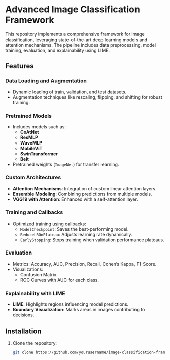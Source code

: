 # Advanced Image Classification Framework

This repository implements a comprehensive framework for image classification, leveraging state-of-the-art deep learning models and attention mechanisms. The pipeline includes data preprocessing, model training, evaluation, and explainability using LIME.

## Features

### Data Loading and Augmentation
- Dynamic loading of train, validation, and test datasets.
- Augmentation techniques like rescaling, flipping, and shifting for robust training.

### Pretrained Models
- Includes models such as:
  - **CoAtNet**
  - **ResMLP**
  - **WaveMLP**
  - **MobileViT**
  - **SwinTransformer**
  - **Beit**
- Pretrained weights (`ImageNet`) for transfer learning.

### Custom Architectures
- **Attention Mechanisms**: Integration of custom linear attention layers.
- **Ensemble Modeling**: Combining predictions from multiple models.
- **VGG19 with Attention**: Enhanced with a self-attention layer.

### Training and Callbacks
- Optimized training using callbacks:
  - `ModelCheckpoint`: Saves the best-performing model.
  - `ReduceLROnPlateau`: Adjusts learning rate dynamically.
  - `EarlyStopping`: Stops training when validation performance plateaus.

### Evaluation
- Metrics: Accuracy, AUC, Precision, Recall, Cohen’s Kappa, F1-Score.
- Visualizations:
  - Confusion Matrix.
  - ROC Curves with AUC for each class.

### Explainability with LIME
- **LIME**: Highlights regions influencing model predictions.
- **Boundary Visualization**: Marks areas in images contributing to decisions.

## Installation

1. Clone the repository:
   ```bash
   git clone https://github.com/yourusername/image-classification-framework.git
